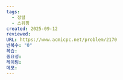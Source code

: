 ```yaml
---
tags:
  - 정렬
  - 스위핑
created: 2025-09-12
reviewed:
URL: https://www.acmicpc.net/problem/2170
반복수: "0"
복습:
중요성:
레이팅:
메모:
---
```


